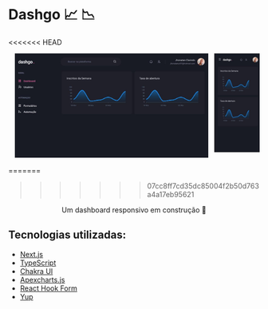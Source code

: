 <h1>Dashgo 📈 📉</h1>

<<<<<<< HEAD
<p align="center"  > 
  <img align='right' width='18%' src="/img/dashResponsive.jpg" /> 
  <img width='77%' src="/img/dashboard.jpg/" />
</p>

=======
>>>>>>> 07cc8ff7cd35dc85004f2b50d763a4a17eb95621
<p align="center">
  Um dashboard responsivo em construção 🚧
</p>

<h2> Tecnologias utilizadas: </h2> 

- <a href="https://nextjs.org" > Next.js </a>
- <a href="https://www.typescriptlang.org/"> TypeScript </a>
- <a href="https://chakra-ui.com"> Chakra UI </a>
- <a href="https://apexcharts.com"> Apexcharts.js </a>
- <a href="https://react-hook-form.com"> React Hook Form </a>
- <a href="https://github.com/jquense/yup"> Yup </a>
